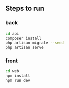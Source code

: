 ## Steps to run

### back

```bash
cd api
composer install
php artisan migrate --seed
php artisan serve
```

### front

```bash
cd web
npm install
npm run dev
```
